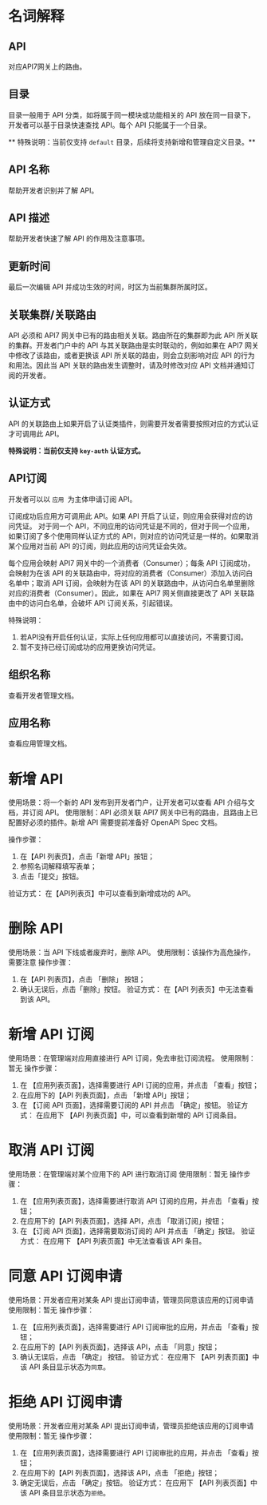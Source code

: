 # 名词解释

## API

对应API7网关上的路由。

## 目录

目录一般用于 API 分类，如将属于同一模块或功能相关的 API 放在同一目录下，开发者可以基于目录快速查找 API。每个 API 只能属于一个目录。

** 特殊说明：当前仅支持 `default` 目录，后续将支持新增和管理自定义目录。**

## API 名称

帮助开发者识别并了解 API。

## API 描述

帮助开发者快速了解 API 的作用及注意事项。

## 更新时间

最后一次编辑 API 并成功生效的时间，时区为当前集群所属时区。

## 关联集群/关联路由

API 必须和 API7 网关中已有的路由相关关联。路由所在的集群即为此 API 所关联的集群。开发者门户中的 API 与其关联路由是实时联动的，例如如果在 API7 网关中修改了该路由，或者更换该 API 所关联的路由，则会立刻影响对应 API 的行为和用法。因此当 API 关联的路由发生调整时，请及时修改对应 API 文档并通知订阅的开发者。

## 认证方式

API 的关联路由上如果开启了认证类插件，则需要开发者需要按照对应的方式认证才可调用此 API。

**特殊说明：当前仅支持 `key-auth` 认证方式。**

## API订阅

开发者可以以 `应用 `为主体申请订阅 API。

订阅成功后应用方可调用此 API。如果 API 开启了认证，则应用会获得对应的访问凭证。
对于同一个 API，不同应用的访问凭证是不同的，但对于同一个应用，如果订阅了多个使用同样认证方式的 API，则对应的访问凭证是一样的。如果取消某个应用对当前 API 的订阅，则此应用的访问凭证会失效。

每个应用会映射 API7 网关中的一个消费者（Consumer）；每条 API 订阅成功，会映射为在该 API 的关联路由中，将对应的消费者（Consumer）添加入访问白名单中；取消 API 订阅，会映射为在该 API 的关联路由中，从访问白名单里删除对应的消费者（Consumer）。因此，如果在 API7 网关侧直接更改了 API 关联路由中的访问白名单，会破坏 API 订阅关系，引起错误。

特殊说明：
1. 若API没有开启任何认证，实际上任何应用都可以直接访问，不需要订阅。
2. 暂不支持已经订阅成功的应用更换访问凭证。

## 组织名称

查看开发者管理文档。

## 应用名称

查看应用管理文档。

# 新增 API

使用场景：将一个新的 API 发布到开发者门户，让开发者可以查看 API 介绍与文档，并订阅 API。 
使用限制：API 必须关联 API7 网关中已有的路由，且路由上已配置好必须的插件。新增 API 需要提前准备好 OpenAPI Spec 文档。

操作步骤：
1. 在【API 列表页】，点击「新增 API」按钮；
2. 参照名词解释填写表单；
3. 点击「提交」按钮。

验证方式：
在【API列表页】中可以查看到新增成功的 API。


# 删除 API

使用场景：当 API 下线或者废弃时，删除 API。
使用限制：该操作为高危操作，需要注意
操作步骤：
1. 在【API 列表页】，点击 「删除」 按钮；
2. 确认无误后，点击「删除」按钮。
验证方式：
在【API 列表页】中无法查看到该 API。

# 新增 API 订阅

使用场景：在管理端对应用直接进行 API 订阅，免去审批订阅流程。
使用限制：暂无
操作步骤：
1. 在 【应用列表页面】，选择需要进行 API 订阅的应用，并点击 「查看」按钮；
2. 在应用下的【API 列表页面】，点击 「新增 API」按钮；
3. 在 【订阅 API 页面】，选择需要订阅的 API 并点击 「确定」按钮。
验证方式：
在应用下 【API 列表页面】中，可以查看到新增的 API 订阅条目。

# 取消 API 订阅

使用场景：在管理端对某个应用下的 API 进行取消订阅
使用限制：暂无
操作步骤： 
1. 在 【应用列表页面】，选择需要进行取消 API 订阅的应用，并点击 「查看」按钮；
2. 在应用下的【API 列表页面】，选择 API，点击 「取消订阅」按钮；
3. 在 【订阅 API 页面】，选择需要取消订阅的 API 并点击 「确定」按钮。
验证方式：
在应用下 【API 列表页面】中无法查看该 API 条目。

# 同意 API 订阅申请

使用场景：开发者应用对某条 API 提出订阅申请，管理员同意该应用的订阅申请
使用限制：暂无
操作步骤：
1. 在 【应用列表页面】，选择需要进行 API 订阅审批的应用，并点击 「查看」按钮；
2. 在应用下的【API 列表页面】，选择该 API，点击 「同意」按钮；
3. 确认无误后，点击 「确定」 按钮。
验证方式：
在应用下 【API 列表页面】中该 API 条目显示状态为`同意`。

# 拒绝 API 订阅申请

使用场景：开发者应用对某条 API 提出订阅申请，管理员拒绝该应用的订阅申请
使用限制：暂无
操作步骤：
1. 在 【应用列表页面】，选择需要进行 API 订阅审批的应用，并点击 「查看」按钮；
2. 在应用下的【API 列表页面】，选择该 API，点击 「拒绝」按钮；
3. 确定无误后，点击 「确定」按钮。
验证方式：
在应用下 【API 列表页面】中该 API 条目显示状态为`拒绝`。